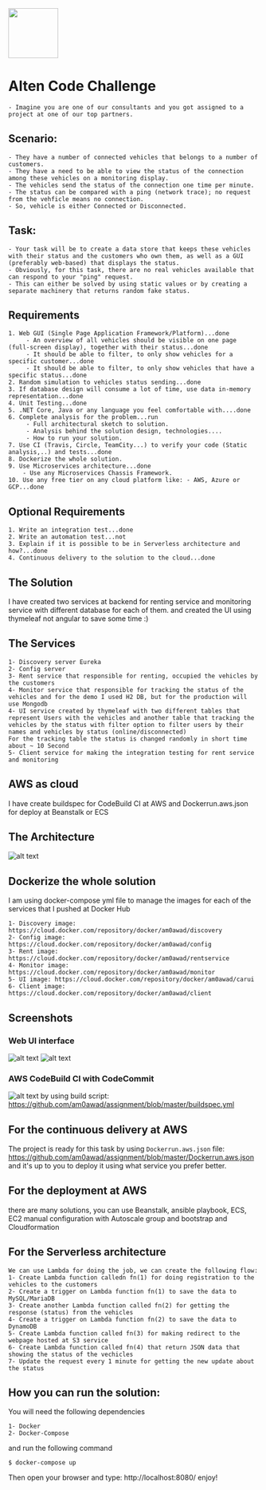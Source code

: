 <img src="https://github.com/am0awad/assignment/blob/master/images/screen_5.jpg" width="100">

# Alten Code Challenge

	- Imagine you are one of our consultants and you got assigned to a project at one of our top partners.

## Scenario:
	
	- They have a number of connected vehicles that belongs to a number of customers.
	- They have a need to be able to view the status of the connection among these vehicles on a monitoring display.
	- The vehicles send the status of the connection one time per minute.
	- The status can be compared with a ping (network trace); no request from the vehficle means no connection. 
	- So, vehicle is either Connected or Disconnected.

## Task:

	- Your task will be to create a data store that keeps these vehicles with their status and the customers who own them, as well as a GUI (preferably web-based) that displays the status.
	- Obviously, for this task, there are no real vehicles available that can respond to your "ping" request.
	- This can either be solved by using static values or by creating a separate machinery that returns random fake status.

## Requirements

	1. Web GUI (Single Page Application Framework/Platform)...done
		 - An overview of all vehicles should be visible on one page (full-screen display), together with their status...done
		 - It should be able to filter, to only show vehicles for a specific customer...done
		 - It should be able to filter, to only show vehicles that have a specific status...done
	2. Random simulation to vehicles status sending...done
	3. If database design will consume a lot of time, use data in-memory representation...done
	4. Unit Testing...done
	5. .NET Core, Java or any language you feel comfortable with....done
	6. Complete analysis for the problem...run
		 - Full architectural sketch to solution.
		 - Analysis behind the solution design, technologies....
		 - How to run your solution.
	7. Use CI (Travis, Circle, TeamCity...) to verify your code (Static analysis,..) and tests...done
	8. Dockerize the whole solution.
	9. Use Microservices architecture...done
		- Use any Microservices Chassis Framework.
	10. Use any free tier on any cloud platform like: - AWS, Azure or GCP...done

## Optional Requirements

	1. Write an integration test...done
	2. Write an automation test...not
	3. Explain if it is possible to be in Serverless architecture and how?...done
	4. Continuous delivery to the solution to the cloud...done

## The Solution
I have created two services at backend for renting service and monitoring service with different database for each of them.
and created the UI using thymeleaf not angular to save some time :)

## The Services

    1- Discovery server Eureka
    2- Config server
    3- Rent service that responsible for renting, occupied the vehicles by the customers
    4- Monitor service that responsible for tracking the status of the vehicles and for the demo I used H2 DB, but for the production will use Mongodb
    4- UI service created by thymeleaf with two different tables that represent Users with the vehicles and another table that tracking the vehicles by the status with filter option to filter users by their names and vehicles by status (online/disconnected)
    For the tracking table the status is changed randomly in short time about ~ 10 Second
    5- Client service for making the integration testing for rent service and monitoring
  
## AWS as cloud
I have create buildspec for CodeBuild CI at AWS and Dockerrun.aws.json for deploy at Beanstalk or ECS

## The Architecture

![alt text](https://github.com/am0awad/assignment/blob/master/images/screen_4.PNG)

## Dockerize the whole solution
I am using docker-compose yml file to manage the images for each of the services that I pushed at Docker Hub

    1- Discovery image: https://cloud.docker.com/repository/docker/am0awad/discovery
    2- Config image: https://cloud.docker.com/repository/docker/am0awad/config
    3- Rent image: https://cloud.docker.com/repository/docker/am0awad/rentservice
    4- Monitor image: https://cloud.docker.com/repository/docker/am0awad/monitor
    5- UI image: https://cloud.docker.com/repository/docker/am0awad/carui
    6- Client image: https://cloud.docker.com/repository/docker/am0awad/client

## Screenshots
### Web UI interface
![alt text](https://github.com/am0awad/assignment/blob/master/images/screen_1.PNG)
![alt text](https://github.com/am0awad/assignment/blob/master/images/screen_2.PNG)

### AWS CodeBuild CI with CodeCommit  
![alt text](https://github.com/am0awad/assignment/blob/master/images/screen_3.PNG)
by using build script: https://github.com/am0awad/assignment/blob/master/buildspec.yml

## For the continuous delivery at AWS
The project is ready for this task by using `Dockerrun.aws.json` file: https://github.com/am0awad/assignment/blob/master/Dockerrun.aws.json
and it's up to you to deploy it using what service you prefer better.

## For the deployment at AWS
there are many solutions, you can use Beanstalk, ansible playbook, ECS, EC2 manual configuration with Autoscale group and bootstrap and Cloudformation

## For the Serverless architecture
	We can use Lambda for doing the job, we can create the following flow:
	1- Create Lambda function calledn fn(1) for doing registration to the vehicles to the customers
	2- Create a trigger on Lambda function fn(1) to save the data to MySQL/MariaDB
	3- Create another Lambda function called fn(2) for getting the response (status) from the vehicles 
	4- Create a trigger on Lambda function fn(2) to save the data to DynamoDB
	5- Create Lambda function called fn(3) for making redirect to the webpage hosted at S3 service
	6- Create Lambda function called fn(4) that return JSON data that showing the status of the vechicles
	7- Update the request every 1 minute for getting the new update about the status

## How you can run the solution:
You will need the following dependencies

	1- Docker
	2- Docker-Compose
and run the following command

	$ docker-compose up

Then open your browser and type: http://localhost:8080/
enjoy!
